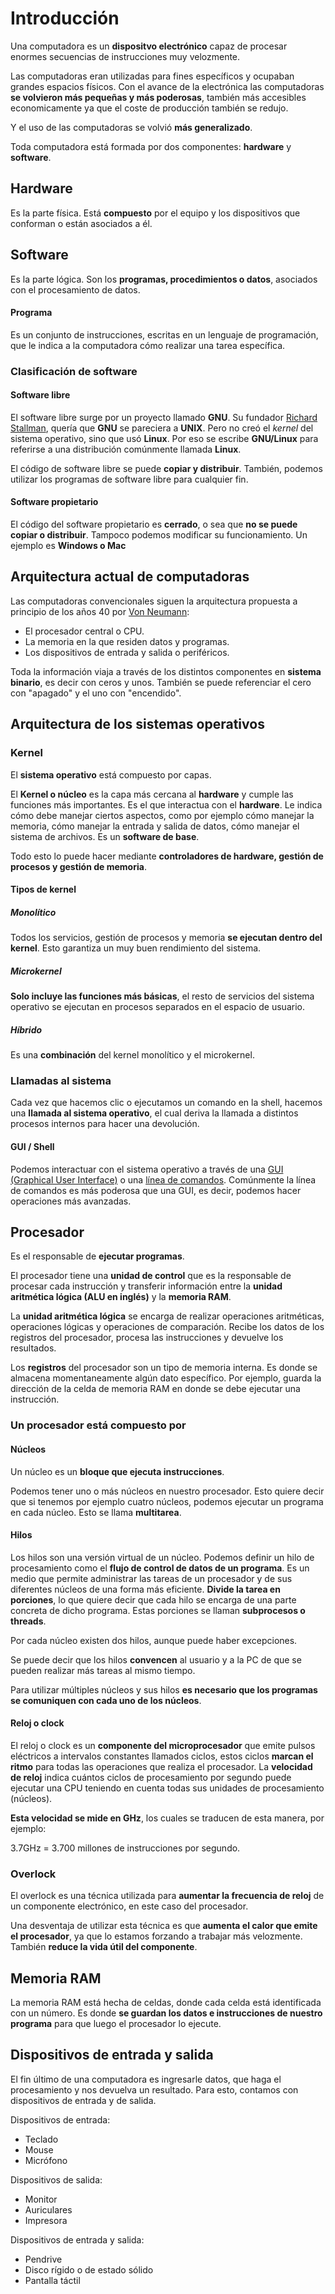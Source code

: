 # Introducción

Una computadora es un **dispositvo electrónico** capaz de procesar enormes secuencias de instrucciones muy velozmente.

Las computadoras eran utilizadas para fines específicos y ocupaban grandes espacios físicos. Con el avance de la electrónica las computadoras **se volvieron más pequeñas y más poderosas**, también más accesibles economicamente ya que el coste de producción también se redujo.

Y el uso de las computadoras se volvió **más generalizado**.

Toda computadora está formada por dos componentes: **hardware** y **software**.

## Hardware

Es la parte física. Está **compuesto** por el equipo y los dispositivos que conforman o están asociados a él.

## Software

Es la parte lógica. Son los **programas, procedimientos o datos**, asociados con el procesamiento de datos.

#### Programa
Es un conjunto de instrucciones, escritas en un lenguaje de programación, que le indica a la computadora cómo realizar una tarea específica.

### Clasificación de software

#### Software libre

El software libre surge por un proyecto llamado **GNU**. Su fundador [Richard Stallman](https://es.wikipedia.org/wiki/Richard_Stallman), quería que **GNU** se pareciera a **UNIX**. Pero no creó el *kernel* del sistema operativo, sino que usó **Linux**. Por eso se escribe **GNU/Linux** para referirse a una distribución comúnmente llamada **Linux**.

El código de software libre se puede **copiar y distribuir**. También, podemos utilizar los programas de software libre para cualquier fin.

#### Software propietario

El código del software propietario es **cerrado**, o sea que **no se puede copiar o distribuir**. Tampoco podemos modificar su funcionamiento. Un ejemplo es **Windows o Mac**

## Arquitectura actual de computadoras

Las computadoras convencionales siguen la arquitectura propuesta a principio de los años 40 por [Von Neumann](https://es.wikipedia.org/wiki/Arquitectura_de_Von_Neumann):

- El procesador central o CPU.
- La memoria en la que residen datos y programas.
- Los dispositivos de entrada y salida o periféricos.

Toda la información viaja a través de los distintos componentes en **sistema binario**, es decir con ceros y unos. También se puede referenciar el cero con "apagado" y el uno con "encendido".

## Arquitectura de los sistemas operativos

### Kernel

El **sistema operativo** está compuesto por capas.

El **Kernel o núcleo** es la capa más cercana al **hardware** y cumple las funciones más importantes. Es el que interactua con el **hardware**. Le indica cómo debe manejar ciertos aspectos, como por ejemplo cómo manejar la memoria, cómo manejar la entrada y salida de datos, cómo manejar el sistema de archivos. Es un **software de base**.

Todo esto lo puede hacer mediante **controladores de hardware, gestión de procesos y gestión de memoria**.

#### Tipos de kernel

##### Monolítico

Todos los servicios, gestión de procesos y memoria **se ejecutan dentro del kernel**. Esto garantiza un muy buen rendimiento del sistema.

##### Microkernel

**Solo incluye las funciones más básicas**, el resto de servicios del sistema operativo se ejecutan en procesos separados en el espacio de usuario.

##### Híbrido

Es una **combinación** del kernel monolítico y el microkernel.

### Llamadas al sistema

Cada vez que hacemos clic o ejecutamos un comando en la shell, hacemos una **llamada al sistema operativo**, el cual deriva la llamada a distintos procesos internos para hacer una devolución.

#### GUI / Shell

Podemos interactuar con el sistema operativo a través de una [GUI (Graphical User Interface)](https://es.wikipedia.org/wiki/Interfaz_gr%C3%A1fica_de_usuario) o una [línea de comandos](https://es.wikipedia.org/wiki/L%C3%ADnea_de_comandos_de_Windows). Comúnmente la línea de comandos es más poderosa que una GUI, es decir, podemos hacer operaciones más avanzadas.

## Procesador

Es el responsable de **ejecutar programas**.

El procesador tiene una **unidad de control** que es la responsable de procesar cada instrucción y transferir información entre la **unidad aritmética lógica (ALU en inglés)** y la **memoria RAM**.

La **unidad aritmética lógica** se encarga de realizar operaciones aritméticas, operaciones lógicas y operaciones de comparación. Recibe los datos de los registros del procesador, procesa las instrucciones y devuelve los resultados.

Los **registros** del procesador son un tipo de memoria interna. Es donde se almacena momentaneamente algún dato específico. Por ejemplo, guarda la dirección de la celda de memoria RAM en donde se debe ejecutar una instrucción.

### Un procesador está compuesto por

#### Núcleos

Un núcleo es un **bloque que ejecuta instrucciones**.

Podemos tener uno o más núcleos en nuestro procesador. Esto quiere decir que si tenemos por ejemplo cuatro núcleos, podemos ejecutar un programa en cada núcleo. Esto se llama **multitarea**.

#### Hilos

Los hilos son una versión virtual de un núcleo. Podemos definir un hilo de procesamiento como el **flujo de control de datos de un programa**. Es un medio que permite administrar las tareas de un procesador y de sus diferentes núcleos de una forma más eficiente. **Divide la tarea en porciones**, lo que quiere decir que cada hilo se encarga de una parte concreta de dicho programa. Estas porciones se llaman **subprocesos o threads**.

Por cada núcleo existen dos hilos, aunque puede haber excepciones.

Se puede decir que los hilos **convencen** al usuario y a la PC de que se pueden realizar más tareas al mismo tiempo.

Para utilizar múltiples núcleos y sus hilos **es necesario que los programas se comuniquen con cada uno de los núcleos**.

#### Reloj o clock

El reloj o clock es un **componente del microprocesador** que emite pulsos eléctricos a intervalos constantes llamados ciclos, estos ciclos **marcan el ritmo** para todas las operaciones que realiza el procesador. La **velocidad de reloj** indica cuántos ciclos de procesamiento por segundo puede ejecutar una CPU teniendo en cuenta todas sus unidades de procesamiento (núcleos).

**Esta velocidad se mide en GHz**, los cuales  se traducen de esta manera, por ejemplo:

3.7GHz = 3.700 millones de instrucciones por segundo.

### Overlock

El overlock es una técnica utilizada para **aumentar la frecuencia de reloj** de un componente electrónico, en este caso del procesador.

Una desventaja de utilizar esta técnica es que **aumenta el calor que emite el procesador**, ya que lo estamos forzando a trabajar más velozmente. También **reduce la vida útil del componente**.

## Memoria RAM

La memoria RAM está hecha de celdas, donde cada celda está identificada con un número. Es donde **se guardan los datos e instrucciones de nuestro programa** para que luego el procesador lo ejecute.

## Dispositivos de entrada y salida

El fin último de una computadora es ingresarle datos, que haga el procesamiento
y nos devuelva un resultado. Para esto, contamos con dispositivos de entrada y de salida.

Dispositivos de entrada:

- Teclado
- Mouse
- Micrófono

Dispositivos de salida:

- Monitor
- Auriculares
- Impresora

Dispositivos de entrada y salida:

- Pendrive
- Disco rígido o de estado sólido
- Pantalla táctil